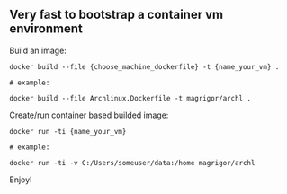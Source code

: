 ## Very fast to bootstrap a container vm environment

Build an image:
```
docker build --file {choose_machine_dockerfile} -t {name_your_vm} .

# example:

docker build --file Archlinux.Dockerfile -t magrigor/archl .
```
Create/run container based builded image:
```
docker run -ti {name_your_vm}

# example:

docker run -ti -v C:/Users/someuser/data:/home magrigor/archl
```
Enjoy!
